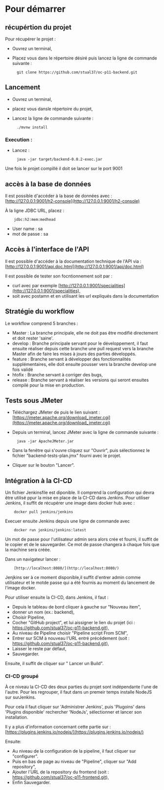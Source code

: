 # Pour démarrer

## récupértion du projet
Pour récupérer le projet : 
- Ouvrez un terminal, 
- Placez vous dans le répertoire désiré puis lancez la ligne de commande suivante : 
 
		git clone https://github.com/stual37/oc-p11-backend.git

## Lancement
- Ouvrez un terminal, 
- placez vous dansle répertoire du projet,
- Lancez la ligne de commande suivante : 
	
		./mvnw install
		
### Execution :
- Lancez :
	
		java -jar target/backend-0.0.2-exec.jar

Une fois le projet compillé il doit se lancer sur le port 9001
  
## accès à la base de données
Il est possible d'accéder à la base de données  avec : 
	[http://127.0.0.1:9001/h2-console](http://127.0.0.1:9001/h2-console)

À la ligne JDBC URL, placez :

		jdbc:h2:mem:medhead

- User name : sa
- mot de passe : sa

## Accès à l'interface de l'API
Il est possible d'accéder à la documentation technique de l'API via : [http://127.0.0.1:9001/api.doc.html](http://127.0.0.1:9001/api/doc.html)

Il est possible de tester son focntionnement soit par :
- curl avec par exemple [http://127.0.0.1:9001/specialities](http://127.0.0.1:9001/specialities),
- soit avec postamn et en utilisant les url expliqués dans la documentation
  

## Stratégie du workflow

Le workflow comprend 5 branches :
- Master : La branche principale, elle ne doit pas être modifié directement et doit rester 'saine'.
- develop : Branche principale servant pour le développement, il faut ensuite réaliser depuis cette branche une pull request vers la branche Master afin de faire les mises à jours des parties développés.
- feature : Branche servant à développer des fonctionnalités supplémentaires, elle doit ensuite pousser vers la branche develop une fois validé
- htofix : Branche servant à corriger des bugs,
- release : Branche servant à réaliser les versions qui seront ensuites compilé pour la mise en production.
 

## Tests sous JMeter
- Téléchargez  JMeter de puis le lien suivant : [https://jmeter.apache.org/download_jmeter.cgi](https://jmeter.apache.org/download_jmeter.cgi)
- Depuis un terminal, lancez JMeter avec la ligne de commande suivante : 
	
		java -jar ApacheJMeter.jar

- Dans la fenêtre qui s'ouvre cliquez sur "Ouvrir", puis sélectionnez le fichier "backend-tests-plan.jmx" fourni avec le projet.
- Cliquer sur le bouton "Lancer".
 
 
## Intégration à la CI-CD

 Un fichier Jenkinsfile est diponible.
 Il comprend la configuration qui devra être utilisé ppur la mise en place de la CI-CD dans Jenkins.
 Pour utiliser Jenkins, il suffit de récupérer une image dans docker hub avec : 

        docker pull jenkins/jenkins

Execuer ensuite Jenkins depuis une ligne de commande avec 

        docker run jenkins/jenkins:latest

Un mot de passe pour l'utilisateur admin sera alors crée et fourni, il suffit de le copier et de le sauvegarder.
Ce mot de passe changera à chaque fois que la machine sera créée.

Dans un navigateur lancer : 

        [http://localhost:8080/](http://localhost:8080/)

Jenjkins ser à ce moment disponible,il suffit d'entrer admin comme utilisateur et le motde passe qui a été fournis au moment du lancement de l'image docker.

Pour utiliser ensuite la CI-CD, dans Jenkins, il faut  : 
- Depuis le tableau de bord cliquer à gauche sur "Nouveau item",
- donner un nom (ex.: backend),
- Choisir Pipeline,
- Cocher "GitHub project", et lui aissigner le lien du projet (ici : https://github.com/stual37/oc-p11-backend.git),
- Au niveau de Pipeline choisir "Pipeline script From SCM",
- Entrer sur SCM à nouveau l'URL entré précédement (soit : https://github.com/stual37/oc-p11-backend.git),
- Laisser le reste par défaut,
- Sauvegarder.
        
Ensuite, il suffit de cliquer sur " Lancer un Build".


### CI-CD groupé
À ce niveau la CI-CD des deux parties du projet sont indépendante l'une de l'autre.
Pour les regrouper, il faut dans un premeir temps installe NodeJS sur surJenkins.

Pour cela il faut cliquer sur 'Administrer Jenkins', puis 'Plugoins' dans 'Plugins disponible' rechercher 'NodeJs', sélectionner et lancer son installation.

Il y a plus d'information concernant cette partie sur :  [https://plugins.jenkins.io/nodejs/](https://plugins.jenkins.io/nodejs/)

 Ensuite: 
- Au niveau de la configuration de la pipeline, il faut cliquer sur "configurer".
- Puis en bas de page au niveau de "Pipeline", cliquer sur "Add repository",
- Ajouter l'URL de la repository du frontend (soit : https://github.com/stual37/oc-p11-frontend.git),
- Enfin Sauvegarder.
 
 
